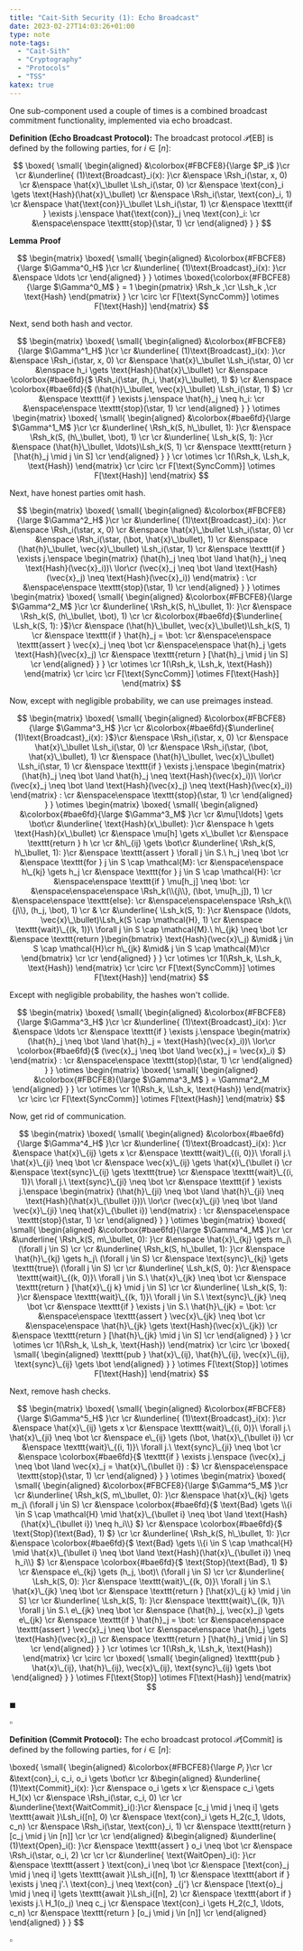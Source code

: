 ```yaml
---
title: "Cait-Sith Security (1): Echo Broadcast"
date: 2023-02-27T14:03:26+01:00
type: note
note-tags:
  - "Cait-Sith"
  - "Cryptography"
  - "Protocols"
  - "TSS"
katex: true
---
```


One sub-component used a couple of times is a combined broadcast commitment
functionality, implemented via echo broadcast.

**Definition (Echo Broadcast Protocol):**
The broadcast protocol $\mathscr{P}[\text{EB}]$ is defined by the following parties,
for $i \in [n]$:

$$
\boxed{
\small{
\begin{aligned}
&\colorbox{#FBCFE8}{\large
  $P_i$
}\cr
\cr
&\underline{
  (1)\text{Broadcast}_i(x):
}\cr
  &\enspace
    \Rsh_i(\star, x, 0)
  \cr
  &\enspace
    \hat{x}\_\bullet \Lsh_i(\star, 0)
  \cr
  &\enspace
    \text{con}_i \gets \text{Hash}(\hat{x}\_\bullet)
  \cr
  &\enspace
    \Rsh_i(\star, \text{con}_i, 1)
  \cr
  &\enspace
    \hat{\text{con}}\_\bullet \Lsh_i(\star, 1)
  \cr
  &\enspace
    \texttt{if } \exists j.\enspace
    \hat{\text{con}}_j \neq \text{con}_i:
  \cr
  &\enspace\enspace
    \texttt{stop}(\star, 1)
  \cr
\end{aligned}
}
}
$$

**Lemma**
**Proof**

$$
\begin{matrix}
\boxed{
\small{
\begin{aligned}
&\colorbox{#FBCFE8}{\large
  $\Gamma^0_H$
}\cr
\cr
&\underline{
  (1)\text{Broadcast}_i(x):
}\cr
&\enspace
  \ldots
\cr
\end{aligned}
}
}
\otimes
\boxed{\colorbox{#FBCFE8}{\large
  $\Gamma^0_M$
} = 1
\begin{pmatrix}
    \Rsh_k
  ,\cr
    \Lsh_k
  ,\cr
    \text{Hash}
\end{pmatrix}
}
\cr
  \circ
\cr
F[\text{SyncComm}] \otimes F[\text{Hash}]
\end{matrix}
$$

Next, send both hash and vector.

$$
\begin{matrix}
\boxed{
\small{
\begin{aligned}
&\colorbox{#FBCFE8}{\large
  $\Gamma^1_H$
}\cr
\cr
&\underline{
  (1)\text{Broadcast}_i(x):
}\cr
  &\enspace
    \Rsh_i(\star, x, 0)
  \cr
  &\enspace
    \hat{x}\_\bullet \Lsh_i(\star, 0)
  \cr
  &\enspace
    h_i \gets \text{Hash}(\hat{x}\_\bullet)
  \cr
  &\enspace
  \colorbox{#bae6fd}{$
    \Rsh_i(\star, (h_i, \hat{x}\_\bullet), 1)
  $}
  \cr
  &\enspace
  \colorbox{#bae6fd}{$
    (\hat{h}\_\bullet, \vec{x}\_\bullet) \Lsh_i(\star, 1)
  $}
  \cr
  &\enspace
    \texttt{if } \exists j.\enspace
    \hat{h}_j \neq h_i:
  \cr
  &\enspace\enspace
    \texttt{stop}(\star, 1)
  \cr
\end{aligned}
}
}
\otimes
\begin{matrix}
\boxed{
\small{
\begin{aligned}
&\colorbox{#bae6fd}{\large
  $\Gamma^1_M$
}\cr
\cr
&\underline{
  \Rsh_k(S, h\_\bullet, 1):
}\cr
  &\enspace
    \Rsh_k(S, (h\_\bullet, \bot), 1)
  \cr
\cr
&\underline{
  \Lsh_k(S, 1):
}\cr
  &\enspace
    (\hat{h}\_\bullet, \ldots)\Lsh_k(S, 1)
  \cr
  &\enspace
    \texttt{return } [\hat{h}_j \mid j \in S]
  \cr
\end{aligned}
}
}
\cr
  \otimes
\cr
  1(\Rsh_k, \Lsh_k, \text{Hash})
\end{matrix}
\cr
  \circ
\cr
F[\text{SyncComm}] \otimes F[\text{Hash}]
\end{matrix}
$$

Next, have honest parties omit hash.

$$
\begin{matrix}
\boxed{
\small{
\begin{aligned}
&\colorbox{#FBCFE8}{\large
  $\Gamma^2_H$
}\cr
\cr
&\underline{
  (1)\text{Broadcast}_i(x):
}\cr
  &\enspace
    \Rsh_i(\star, x, 0)
  \cr
  &\enspace
    \hat{x}\_\bullet \Lsh_i(\star, 0)
  \cr
  &\enspace
    \Rsh_i(\star, (\bot, \hat{x}\_\bullet), 1)
  \cr
  &\enspace
    (\hat{h}\_\bullet, \vec{x}\_\bullet) \Lsh_i(\star, 1)
  \cr
  &\enspace
    \texttt{if } \exists j.\enspace
    \begin{matrix}
      (\hat{h}_j \neq \bot \land \hat{h}_j \neq \text{Hash}(\vec{x}_i))\ \lor\cr
      (\vec{x}_j \neq \bot \land \text{Hash}(\vec{x}_j) \neq \text{Hash}(\vec{x}_i))
    \end{matrix}
    :
  \cr
  &\enspace\enspace
    \texttt{stop}(\star, 1)
  \cr
\end{aligned}
}
}
\otimes
\begin{matrix}
\boxed{
\small{
\begin{aligned}
&\colorbox{#FBCFE8}{\large
  $\Gamma^2_M$
}\cr
\cr
&\underline{
  \Rsh_k(S, h\_\bullet, 1):
}\cr
  &\enspace
    \Rsh_k(S, (h\_\bullet, \bot), 1)
  \cr
\cr
&\colorbox{#bae6fd}{$\underline{
  \Lsh_k(S, 1):
}$}\cr
  &\enspace
    (\hat{h}\_\bullet, \vec{x}\_\bullet)\Lsh_k(S, 1)
  \cr
  &\enspace
    \texttt{if } \hat{h}_j = \bot:
  \cr
  &\enspace\enspace
    \texttt{assert } \vec{x}_j \neq \bot
  \cr
  &\enspace\enspace
    \hat{h}_j \gets \text{Hash}(\vec{x}_j)
  \cr
  &\enspace
    \texttt{return } [\hat{h}_j \mid j \in S]
  \cr
\end{aligned}
}
}
\cr
  \otimes
\cr
  1(\Rsh_k, \Lsh_k, \text{Hash})
\end{matrix}
\cr
  \circ
\cr
F[\text{SyncComm}] \otimes F[\text{Hash}]
\end{matrix}
$$

Now, except with negligible probability, we can use preimages instead.

$$
\begin{matrix}
\boxed{
\small{
\begin{aligned}
&\colorbox{#FBCFE8}{\large
  $\Gamma^3_H$
}\cr
\cr
&\colorbox{#bae6fd}{$\underline{
  (1)\text{Broadcast}_i(x):
}$}\cr
  &\enspace
    \Rsh_i(\star, x, 0)
  \cr
  &\enspace
    \hat{x}\_\bullet \Lsh_i(\star, 0)
  \cr
  &\enspace
    \Rsh_i(\star, (\bot, \hat{x}\_\bullet), 1)
  \cr
  &\enspace
    (\hat{h}\_\bullet, \vec{x}\_\bullet) \Lsh_i(\star, 1)
  \cr
  &\enspace
    \texttt{if } \exists j.\enspace
    \begin{matrix}
      (\hat{h}_j \neq \bot \land \hat{h}_j \neq \text{Hash}(\vec{x}_i))\ \lor\cr
      (\vec{x}_j \neq \bot \land \text{Hash}(\vec{x}_j) \neq \text{Hash}(\vec{x}_i))
    \end{matrix}
    :
  \cr
  &\enspace\enspace
    \texttt{stop}(\star, 1)
  \cr
\end{aligned}
}
}
\otimes
\begin{matrix}
\boxed{
\small{
\begin{aligned}
&\colorbox{#bae6fd}{\large
  $\Gamma^3_M$
}\cr
\cr
&\mu[\ldots] \gets \bot\cr
&\underline{
  \text{Hash}(x\_\bullet):
}\cr
  &\enspace
    h \gets \text{Hash}(x\_\bullet)
  \cr
  &\enspace
    \mu[h] \gets x\_\bullet
  \cr
  &\enspace
    \texttt{return } h
  \cr
\cr
&h\_{ij} \gets \bot\cr
&\underline{
  \Rsh_k(S, h\_\bullet, 1):
}\cr
  &\enspace
    \texttt{assert } \forall j \in S.\ h_j \neq \bot
  \cr
  &\enspace
    \texttt{for } j \in S \cap \mathcal{M}:
  \cr
  &\enspace\enspace
    h\_{kj} \gets h_j
  \cr
  &\enspace
    \texttt{for } j \in S \cap \mathcal{H}:
  \cr
  &\enspace\enspace
    \texttt{if } \mu[h_j] \neq \bot:
  \cr
  &\enspace\enspace\enspace
    \Rsh_k(\\{j\\}, (\bot, \mu[h_j]), 1)
  \cr
  &\enspace\enspace
    \texttt{else}:
  \cr
  &\enspace\enspace\enspace
    \Rsh_k(\\{j\\}, (h_j, \bot), 1)
  \cr
  &
\cr
&\underline{
  \Lsh_k(S, 1):
}\cr
  &\enspace
    (\ldots, \vec{x}\_\bullet)\Lsh_k(S \cap \mathcal{H}, 1)
  \cr
  &\enspace
    \texttt{wait}\_{(k, 1)}\ \forall j \in S \cap \mathcal{M}.\ h\_{jk} \neq \bot
  \cr
  &\enspace
    \texttt{return }\begin{bmatrix}
      \text{Hash}(\vec{x}\_j) &\mid& j \in S \cap \mathcal{H}\cr
      h\_{jk} &\mid& j \in S \cap \mathcal{M}\cr
    \end{bmatrix}
  \cr
\cr
\end{aligned}
}
}
\cr
  \otimes
\cr
  1(\Rsh_k, \Lsh_k, \text{Hash})
\end{matrix}
\cr
  \circ
\cr
F[\text{SyncComm}] \otimes F[\text{Hash}]
\end{matrix}
$$

Except with negligible probability, the hashes won't collide.

$$
\begin{matrix}
\boxed{
\small{
\begin{aligned}
&\colorbox{#FBCFE8}{\large
  $\Gamma^3_H$
}\cr
\cr
&\underline{
  (1)\text{Broadcast}_i(x):
}\cr
  &\enspace
    \ldots
  \cr
  &\enspace
    \texttt{if } \exists j.\enspace
    \begin{matrix}
      (\hat{h}_j \neq \bot \land \hat{h}_j = \text{Hash}(\vec{x}_i))\ \lor\cr
      \colorbox{#bae6fd}{$
      (\vec{x}_j \neq \bot \land \vec{x}_j = \vec{x}_i)
      $}
    \end{matrix}
    :
  \cr
  &\enspace\enspace
    \texttt{stop}(\star, 1)
  \cr
\end{aligned}
}
}
\otimes
\begin{matrix}
\boxed{
\small{
\begin{aligned}
&\colorbox{#FBCFE8}{\large
  $\Gamma^3_M$
} = \Gamma^2_M
\end{aligned}
}
}
\cr
  \otimes
\cr
  1(\Rsh_k, \Lsh_k, \text{Hash})
\end{matrix}
\cr
  \circ
\cr
F[\text{SyncComm}] \otimes F[\text{Hash}]
\end{matrix}
$$

Now, get rid of communication.

$$
\begin{matrix}
\boxed{
\small{
\begin{aligned}
&\colorbox{#bae6fd}{\large
  $\Gamma^4_H$
}\cr
\cr
&\underline{
  (1)\text{Broadcast}_i(x):
}\cr
  &\enspace
    \hat{x}\_{ij} \gets x
  \cr
  &\enspace
    \texttt{wait}\_{(i, 0)}\ \forall j.\ \hat{x}\_{ji} \neq \bot
  \cr
  &\enspace
    \vec{x}\_{ij} \gets \hat{x}\_{\bullet i}
  \cr
  &\enspace
    \text{sync}\_{ij} \gets \texttt{true}
  \cr
  &\enspace
    \texttt{wait}\_{(i, 1)}\ \forall j.\ \text{sync}\_{ji} \neq \bot
  \cr
  &\enspace
    \texttt{if } \exists j.\enspace
    \begin{matrix}
      (\hat{h}\_{ji} \neq \bot \land \hat{h}\_{ji} \neq \text{Hash}(\hat{x}\_{\bullet i}))\ \lor\cr
      (\vec{x}\_{ji} \neq \bot \land \vec{x}\_{ji} \neq \hat{x}\_{\bullet i})
    \end{matrix}
    :
  \cr
  &\enspace\enspace
    \texttt{stop}(\star, 1)
  \cr
\end{aligned}
}
}
\otimes
\begin{matrix}
\boxed{
\small{
\begin{aligned}
&\colorbox{#bae6fd}{\large
  $\Gamma^4_M$
}\cr
\cr
&\underline{
  \Rsh_k(S, m\_\bullet, 0):
}\cr
  &\enspace
    \hat{x}\_{kj} \gets m_j\ (\forall j \in S)
  \cr
\cr
&\underline{
  \Rsh_k(S, h\_\bullet, 1):
}\cr
  &\enspace
    \hat{h}\_{kj} \gets h_j\ (\forall j \in S)
  \cr
  &\enspace
    \text{sync}\_{kj} \gets \texttt{true}\ (\forall j \in S)
  \cr
\cr
&\underline{
  \Lsh_k(S, 0):
}\cr
  &\enspace
    \texttt{wait}\_{(k, 0)}\ \forall j \in S.\ \hat{x}\_{jk} \neq \bot
  \cr
  &\enspace
    \texttt{return } [\hat{x}\_{j k} \mid j \in S]
  \cr
\cr
&\underline{
  \Lsh_k(S, 1):
}\cr
  &\enspace
    \texttt{wait}\_{(k, 1)}\ \forall j \in S.\ \text{sync}\_{jk} \neq \bot
  \cr
  &\enspace
    \texttt{if } \exists j \in S.\ \hat{h}\_{jk} = \bot:
  \cr
  &\enspace\enspace
    \texttt{assert } \vec{x}\_{jk} \neq \bot
  \cr
  &\enspace\enspace
    \hat{h}\_{jk} \gets \text{Hash}(\vec{x}\_{jk})
  \cr
  &\enspace
    \texttt{return } [\hat{h}\_{jk} \mid j \in S]
  \cr
\end{aligned}
}
}
\cr
  \otimes
\cr
  1(\Rsh_k, \Lsh_k, \text{Hash})
\end{matrix}
\cr
  \circ
\cr
\boxed{
\small{
\begin{aligned}
\texttt{pub } \hat{x}\_{ij}, \hat{h}\_{ij}, \vec{x}\_{ij}, \text{sync}\_{ij} \gets \bot
\end{aligned}
}
}
\otimes
F[\text{Stop}] \otimes F[\text{Hash}]
\end{matrix}
$$

Next, remove hash checks.

$$
\begin{matrix}
\boxed{
\small{
\begin{aligned}
&\colorbox{#FBCFE8}{\large
  $\Gamma^5_H$
}\cr
\cr
&\underline{
  (1)\text{Broadcast}_i(x):
}\cr
  &\enspace
    \hat{x}\_{ij} \gets x
  \cr
  &\enspace
    \texttt{wait}\_{(i, 0)}\ \forall j.\ \hat{x}\_{ji} \neq \bot
  \cr
  &\enspace
    e\_{ij} \gets (\bot, \hat{x}\_{\bullet i})
  \cr
  &\enspace
    \texttt{wait}\_{(i, 1)}\ \forall j.\ \text{sync}\_{ji} \neq \bot
  \cr
  &\enspace
    \colorbox{#bae6fd}{$
      \texttt{if } \exists j.\enspace
        (\vec{x}_j \neq \bot \land \vec{x}_j = \hat{x}\_{\bullet i})
      :
    $}
  \cr
  &\enspace\enspace
    \texttt{stop}(\star, 1)
  \cr
\end{aligned}
}
}
\otimes
\begin{matrix}
\boxed{
\small{
\begin{aligned}
&\colorbox{#FBCFE8}{\large
  $\Gamma^5_M$
}\cr
\cr
&\underline{
  \Rsh_k(S, m\_\bullet, 0):
}\cr
  &\enspace
    \hat{x}\_{kj} \gets m_j\ (\forall j \in S)
  \cr
  &\enspace
    \colorbox{#bae6fd}{$
      \text{Bad} \gets \\{i \in S \cap \mathcal{H} \mid \hat{x}\_{\bullet i} \neq \bot \land \text{Hash}(\hat{x}\_{\bullet i}) \neq h_i\\}
    $}
  \cr
  &\enspace
    \colorbox{#bae6fd}{$
      \text{Stop}(\text{Bad}, 1)
    $}
  \cr
\cr
&\underline{
  \Rsh_k(S, h\_\bullet, 1):
}\cr
  &\enspace
    \colorbox{#bae6fd}{$
      \text{Bad} \gets \\{i \in S \cap \mathcal{H} \mid \hat{x}\_{\bullet i} \neq \bot \land \text{Hash}(\hat{x}\_{\bullet i}) \neq h_i\\}
    $}
  \cr
  &\enspace
    \colorbox{#bae6fd}{$
      \text{Stop}(\text{Bad}, 1)
    $}
  \cr
  &\enspace
    e\_{kj} \gets (h_j, \bot)\ (\forall j \in S)
  \cr
\cr
&\underline{
  \Lsh_k(S, 0):
}\cr
  &\enspace
    \texttt{wait}\_{(k, 0)}\ \forall j \in S.\ \hat{x}\_{jk} \neq \bot
  \cr
  &\enspace
    \texttt{return } [\hat{x}\_{j k} \mid j \in S]
  \cr
\cr
&\underline{
  \Lsh_k(S, 1):
}\cr
  &\enspace
    \texttt{wait}\_{(k, 1)}\ \forall j \in S.\ e\_{jk} \neq \bot
  \cr
  &\enspace
    (\hat{h}_j, \vec{x}_j) \gets e\_{jk}
  \cr
  &\enspace
    \texttt{if } \hat{h}_j = \bot:
  \cr
  &\enspace\enspace
    \texttt{assert } \vec{x}_j \neq \bot
  \cr
  &\enspace\enspace
    \hat{h}_j \gets \text{Hash}(\vec{x}_j)
  \cr
  &\enspace
    \texttt{return } [\hat{h}_j \mid j \in S]
  \cr
\end{aligned}
}
}
\cr
  \otimes
\cr
  1(\Rsh_k, \Lsh_k, \text{Hash})
\end{matrix}
\cr
  \circ
\cr
\boxed{
\small{
\begin{aligned}
\texttt{pub } \hat{x}\_{ij}, \hat{h}\_{ij}, \vec{x}\_{ij}, \text{sync}\_{ij} \gets \bot
\end{aligned}
}
}
\otimes
F[\text{Stop}] \otimes F[\text{Hash}]
\end{matrix}
$$

$\blacksquare$


$\square$

**Definition (Commit Protocol):**
The echo broadcast protocol $\mathscr{P}[\text{Commit}]$ is defined by the following parties,
for $i \in [n]$:

<!-- $$ -->
\boxed{
\small{
\begin{aligned}
&\colorbox{#FBCFE8}{\large
  $P_i$
}\cr
\cr
&\text{con}_i, c_i, o_i \gets \bot\cr
\cr
&\begin{aligned}
&\underline{
  (1)\text{Commit}_i(x):
}\cr
&\enspace
  o_i \gets x
\cr
&\enspace
  c_i \gets H_1(x)
\cr
&\enspace
  \Rsh_i(\star, c_i, 0)
\cr
\cr
&\underline{\text{WaitCommit}_i():}\cr
&\enspace
  [c_j \mid j \neq i] \gets \texttt{await }\Lsh_i([n], 0)
\cr
&\enspace
  \text{con}_i \gets H_2(c_1, \ldots, c_n)
\cr
&\enspace
  \Rsh_i(\star, \text{con}_i, 1)
\cr
&\enspace
  \texttt{return } [c_j \mid j \in [n]]
\cr
\cr
\cr
\end{aligned}
&\begin{aligned}
&\underline{
  (1)\text{Open}_i():
}\cr
&\enspace
  \texttt{assert } o_i \neq \bot
\cr
&\enspace
  \Rsh_i(\star, o_i, 2)
\cr
\cr
\cr
&\underline{
  \text{WaitOpen}_i():
}\cr
&\enspace
  \texttt{assert } \text{con}_i \neq \bot
\cr
&\enspace
  [\text{con}_j \mid j \neq i] \gets \texttt{await }\Lsh_i([n], 1)
\cr
&\enspace
  \texttt{abort if } \exists j \neq j'.\ \text{con}_j \neq \text{con} _{j'}
\cr
&\enspace
  [\text{o}_j \mid j \neq i] \gets \texttt{await }\Lsh_i([n], 2)
\cr
&\enspace
  \texttt{abort if } \exists j.\ H_1(o_j) \neq c_j
\cr
&\enspace
  \text{con}_i \gets H_2(c_1, \ldots, c_n)
\cr
&\enspace
  \texttt{return } [o_j \mid j \in [n]]
\cr
\end{aligned}
\end{aligned}
}
}
$$

$\square$